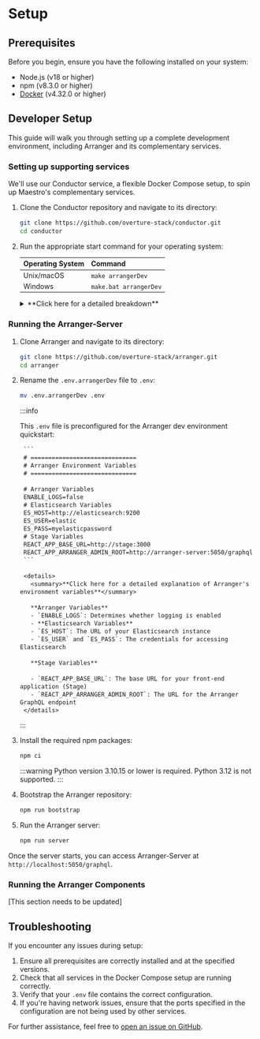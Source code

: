 # Setup

## Prerequisites

Before you begin, ensure you have the following installed on your system:

- Node.js (v18 or higher)
- npm (v8.3.0 or higher)
- [Docker](https://www.docker.com/products/docker-desktop/) (v4.32.0 or higher)

## Developer Setup

This guide will walk you through setting up a complete development environment, including Arranger and its complementary services.

### Setting up supporting services

We'll use our Conductor service, a flexible Docker Compose setup, to spin up Maestro's complementary services.

1. Clone the Conductor repository and navigate to its directory:

    ```bash
    git clone https://github.com/overture-stack/conductor.git
    cd conductor
    ```

2. Run the appropriate start command for your operating system:

    | Operating System | Command |
    |------------------|---------|
    | Unix/macOS       | `make arrangerDev` |
    | Windows          | `make.bat arrangerDev` |

    <details>
    <summary>**Click here for a detailed breakdown**</summary>

    This command will set up all complementary services for Arranger development as follows:

    ![arrangerDev](./assets/arrangerDev.svg 'Arranger Dev Environment')

    | Service | Port | Description | Purpose in Arranger Development |
    |---------|------|-------------|------------------------------|
    | Conductor | `9204` | Orchestrates deployments and environment setups | Manages the overall development environment |
    | Elasticsearch | `9200` | Distributed search and analytics engine | Provides fast and scalable search capabilities over indexed data |
    | Stage | `3000` | Web Portal Scaffolding | Houses Arranger's search UI components |

    - Ensure all ports are free on your system before starting the environment.
    - You may need to adjust the ports in the `docker-compose.yml` file if you have conflicts with existing services.

    For more information, see our [Conductor documentation linked here](/docs/other-software/Conductor).

    </details>

### Running the Arranger-Server 

1. Clone Arranger and navigate to its directory:

    ```bash
    git clone https://github.com/overture-stack/arranger.git
    cd arranger
    ```

2. Rename the `.env.arrangerDev` file to `.env`:

    ```bash
    mv .env.arrangerDev .env
    ```

    :::info

    This `.env` file is preconfigured for the Arranger dev environment quickstart:

        ```
        # ==============================
        # Arranger Environment Variables
        # ==============================

        # Arranger Variables
        ENABLE_LOGS=false
        # Elasticsearch Variables
        ES_HOST=http://elasticsearch:9200
        ES_USER=elastic
        ES_PASS=myelasticpassword
        # Stage Variables
        REACT_APP_BASE_URL=http://stage:3000
        REACT_APP_ARRANGER_ADMIN_ROOT=http://arranger-server:5050/graphql
        ```

        <details>
          <summary>**Click here for a detailed explanation of Arranger's environment variables**</summary>

          **Arranger Variables**
          - `ENABLE_LOGS`: Determines whether logging is enabled
          - **Elasticsearch Variables**
          - `ES_HOST`: The URL of your Elasticsearch instance
          - `ES_USER` and `ES_PASS`: The credentials for accessing Elasticsearch

          **Stage Variables**

          - `REACT_APP_BASE_URL`: The base URL for your front-end application (Stage)
          - `REACT_APP_ARRANGER_ADMIN_ROOT`: The URL for the Arranger GraphQL endpoint
        </details>

    :::

3. Install the required npm packages:

    ```bash
    npm ci
    ```

    :::warning
    Python version 3.10.15 or lower is required. Python 3.12 is not supported.
    :::


4. Bootstrap the Arranger repository:

    ```bash
    npm run bootstrap
    ```

5. Run the Arranger server:

    ```bash
    npm run server
    ```

Once the server starts, you can access Arranger-Server at `http://localhost:5050/graphql`.

### Running the Arranger Components

[This section needs to be updated]

## Troubleshooting

If you encounter any issues during setup:

1. Ensure all prerequisites are correctly installed and at the specified versions.
2. Check that all services in the Docker Compose setup are running correctly.
3. Verify that your `.env` file contains the correct configuration.
4. If you're having network issues, ensure that the ports specified in the configuration are not being used by other services.

For further assistance, feel free to [open an issue on GitHub](https://github.com/overture-stack/arranger/issues/new?assignees=&labels=&projects=&template=Feature_Requests.md).